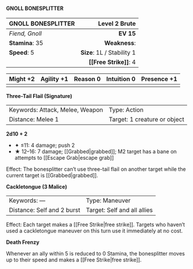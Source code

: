 #### GNOLL BONESPLITTER

| GNOLL BONESPLITTER |          **Level 2 Brute** |
| :----------------- | -------------------------: |
| *Fiend, Gnoll*     |                  **EV 15** |
| **Stamina**: 35    |              **Weakness**: |
| **Speed**: 5       | **Size**: 1L / Stability 1 |
|                    |     **[[Free Strike]]**: 4 |

| **Might** +2 | **Agility** +1 | **Reason** 0 | **Intuition** 0 | **Presence** +1 |
| ------------ | -------------- | ------------ | --------------- | --------------- |
|              |                |              |                 |                 |

**Three-Tail Flail (Signature)**

|                                 |                              |
| :------------------------------ | :--------------------------- |
| Keywords: Attack, Melee, Weapon | Type: Action                 |
| Distance: Melee 1               | Target: 1 creature or object |

**2d10 + 2**

- ✦ ≤11: 4 damage; push 2
- ★ 12–16: 7 damage; [[Grabbed|grabbed]]; M2 target has a bane on attempts to [[Escape Grab|escape grab]]

Effect: The bonesplitter can’t use three-tail flail on another target while the current target is [[Grabbed|grabbed]].

**Cackletongue (3 Malice)**

|                            |                             |
| :------------------------- | :-------------------------- |
| Keywords: —                | Type: Maneuver              |
| Distance: Self and 2 burst | Target: Self and all allies |

Effect: Each target makes a [[Free Strike|free strike]]. Targets who haven’t used a cackletongue maneuver on this turn use it immediately at no cost.

**Death Frenzy**

Whenever an ally within 5 is reduced to 0 Stamina, the bonesplitter moves up to their speed and makes a [[Free Strike|free strike]].
